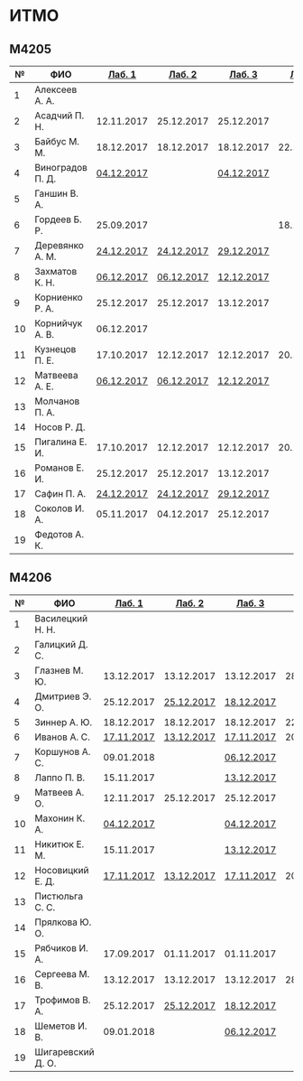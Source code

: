 # ИТМО

## M4205

№ | ФИО | [Лаб. 1](../labs/lab01.md) | [Лаб. 2](../labs/lab02.md) | [Лаб. 3](../labs/lab03.md) | [Лаб. 4](../labs/lab04.md)
--|-----|--------|--------|--------|-------
1 | Алексеев А. А.
2 | Асадчий П. Н. | 12.11.2017 | 25.12.2017  | 25.12.2017 
3 | Байбус М. М. | 18.12.2017 |  18.12.2017 |  18.12.2017 | 22.12.2017
4 | Виноградов П. Д. | [04.12.2017](https://github.com/kirillmakhonin/ifmo-lab-math_mod-2016) | | [04.12.2017](https://github.com/kirillmakhonin/ifmo-lab-math_mod-2016-lab3)
5 | Ганшин В. А.
6 | Гордеев Б. Р. | 25.09.2017 | | | 18.12.2017
7 | Деревянко А. М. | [24.12.2017](https://github.com/PavelSafin/decision-theory) | [24.12.2017](https://github.com/PavelSafin/decision-theory) | [29.12.2017](https://github.com/PavelSafin/decision-theory)
8 | Захматов К. Н. | [06.12.2017](https://github.com/zakhmatovk/math_modeling_and_decision_theory) | [06.12.2017](https://github.com/zakhmatovk/math_modeling_and_decision_theory) | [12.12.2017](https://github.com/zakhmatovk/math_modeling_and_decision_theory)
9 | Корниенко Р. А. | 25.12.2017 | 25.12.2017 | 13.12.2017
10 | Корнийчук А. В. | 06.12.2017
11 | Кузнецов П. Е. | 17.10.2017 | 12.12.2017 | 12.12.2017 | 20.12.2017
12 | Матвеева А. Е. | [06.12.2017](https://github.com/zakhmatovk/math_modeling_and_decision_theory) | [06.12.2017](https://github.com/zakhmatovk/math_modeling_and_decision_theory) | [12.12.2017](https://github.com/zakhmatovk/math_modeling_and_decision_theory)
13 | Молчанов П. А.
14 | Носов Р. Д.
15 | Пигалина Е. И. | 17.10.2017 | 12.12.2017 | 12.12.2017 | 20.12.2017
16 | Романов Е. И. | 25.12.2017 | 25.12.2017 | 13.12.2017
17 | Сафин П. А. | [24.12.2017](https://github.com/PavelSafin/decision-theory) | [24.12.2017](https://github.com/PavelSafin/decision-theory) | [29.12.2017](https://github.com/PavelSafin/decision-theory)
18 | Соколов И. А. | 05.11.2017 | 04.12.2017 | 25.12.2017
19 | Федотов А. К.

## M4206
№ | ФИО | [Лаб. 1](../labs/lab01.md) | [Лаб. 2](../labs/lab02.md) | [Лаб. 3](../labs/lab03.md) | [Лаб. 4](../labs/lab04.md)
--|-----|--------|--------|--------|-------
1 | Василецкий Н. Н.
2 | Галицкий Д. С.
3 | Глазнев М. Ю. | 13.12.2017 | 13.12.2017 | 13.12.2017 | 28.12.2017
4 | Дмитриев Э. О. | 25.12.2017 | [25.12.2017](https://github.com/Stranger65536/IFMO-Theory-Of-Decisions-Making/tree/master/org/trofiv) | [18.12.2017](https://github.com/Stranger65536/IFMO-Theory-Of-Decisions-Making/tree/master/org/trofiv)
5 | Зиннер А. Ю. | 18.12.2017 | 18.12.2017 | 18.12.2017 | 22.12.2017
6 | Иванов А. С. | [17.11.2017](https://bitbucket.org/vaderworld/math_model_decision_make/src) | [13.12.2017](https://bitbucket.org/vaderworld/math_model_decision_make)  | [17.11.2017](https://bitbucket.org/vaderworld/math_model_decision_make/src) | 20.12.2017
7 | Коршунов А. С. | 09.01.2018 | | [06.12.2017](https://github.com/korshunov8815/tick-tac-toe)
8 | Лаппо П. В. | 15.11.2017 | | [13.12.2017](https://github.com/Deyk/matmod)
9 | Матвеев А. О. | 12.11.2017 | 25.12.2017  | 25.12.2017 
10 | Махонин К. А. | [04.12.2017](https://github.com/kirillmakhonin/ifmo-lab-math_mod-2016) | | [04.12.2017](https://github.com/kirillmakhonin/ifmo-lab-math_mod-2016-lab3)
11 | Никитюк Е. М. | 15.11.2017 | | [13.12.2017](https://github.com/Deyk/matmod)
12 | Носовицкий Е. Д. | [17.11.2017](https://bitbucket.org/vaderworld/math_model_decision_make/src) | [13.12.2017](https://bitbucket.org/vaderworld/math_model_decision_make) | [17.11.2017](https://bitbucket.org/vaderworld/math_model_decision_make/src) | 20.12.2017
13 | Пистюльга С. С.
14 | Прялкова Ю. О.
15 | Рябчиков И. А. | 17.09.2017 | 01.11.2017 | 01.11.2017
16 | Сергеева М. В. | 13.12.2017 | 13.12.2017 | 13.12.2017 | 28.12.2017
17 | Трофимов В. А. | 25.12.2017 | [25.12.2017](https://github.com/Stranger65536/IFMO-Theory-Of-Decisions-Making/tree/master/org/trofiv) | [18.12.2017](https://github.com/Stranger65536/IFMO-Theory-Of-Decisions-Making/tree/master/org/trofiv)
18 | Шеметов И. В. | 09.01.2018 | | [06.12.2017](https://github.com/korshunov8815/tick-tac-toe)
19 | Шигаревский Д. О.